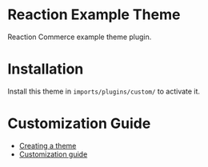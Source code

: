 # Reaction Example Theme
Reaction Commerce example theme plugin.

# Installation
Install this theme in `imports/plugins/custom/` to activate it.

# Customization Guide
- [Creating a theme](https://docs.reactioncommerce.com/reaction-docs/master/creating-a-theme-package)
- [Customization guide](https://docs.reactioncommerce.com/reaction-docs/master/tutorial)
